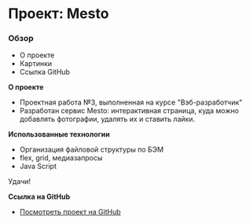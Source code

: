 # Проект: Mesto

### Обзор

* О проекте
* Картинки
* Ссылка GitHub

**О проекте**

* Проектная работа №3, выполненная на курсе "Вэб-разработчик"
* Разработан сервис Mesto: интерактивная страница, куда можно добавлять фотографии, удалять их и ставить лайки.

**Использованные технологии**

* Организация файловой структуры по БЭМ
* flex, grid, медиазапросы
* Java Script

Удачи!

**Ссылка на GitHub**

* [Посмотреть проект на GitHub](https://)

